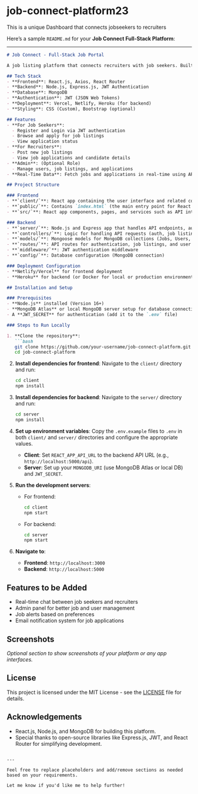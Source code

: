 # job-connect-platform23
This is a unique Dashboard that connects jobseekers to recruiters

Here’s a sample `README.md` for your **Job Connect Full-Stack Platform**:

---

````markdown
# Job Connect - Full-Stack Job Portal

A job listing platform that connects recruiters with job seekers. Built with a modern tech stack using **React.js** for the frontend, **Node.js** (Express) for the backend, and **MongoDB** for the database. This platform provides job listings, recruitment processes, authentication, and a complete dashboard for both job seekers and recruiters.

## Tech Stack
- **Frontend**: React.js, Axios, React Router
- **Backend**: Node.js, Express.js, JWT Authentication
- **Database**: MongoDB
- **Authentication**: JWT (JSON Web Tokens)
- **Deployment**: Vercel, Netlify, Heroku (for backend)
- **Styling**: CSS (Custom), Bootstrap (optional)

## Features
- **For Job Seekers**:
  - Register and Login via JWT authentication
  - Browse and apply for job listings
  - View application status
- **For Recruiters**:
  - Post new job listings
  - View job applications and candidate details
- **Admin**: (Optional Role)
  - Manage users, job listings, and applications
- **Real-Time Data**: Fetch jobs and applications in real-time using API calls

## Project Structure

### Frontend
- **`client/`**: React app containing the user interface and related components (e.g., job listings, job detail pages, login, etc.)
- **`public/`**: Contains `index.html` (the main entry point for React app)
- **`src/`**: React app components, pages, and services such as API integration (`axios`)

### Backend
- **`server/`**: Node.js and Express app that handles API endpoints, authentication, and database communication
- **`controllers/`**: Logic for handling API requests (auth, job listings, user management)
- **`models/`**: Mongoose models for MongoDB collections (Jobs, Users, Applications)
- **`routes/`**: API routes for authentication, job listings, and user actions
- **`middleware/`**: JWT authentication middleware
- **`config/`**: Database configuration (MongoDB connection)

### Deployment Configuration
- **Netlify/Vercel** for frontend deployment
- **Heroku** for backend (or Docker for local or production environment)

## Installation and Setup

### Prerequisites
- **Node.js** installed (Version 16+)
- **MongoDB Atlas** or local MongoDB server setup for database connection
- A **JWT_SECRET** for authentication (add it to the `.env` file)

### Steps to Run Locally

1. **Clone the repository**:
   ```bash
   git clone https://github.com/your-username/job-connect-platform.git
   cd job-connect-platform
````

2. **Install dependencies for frontend**:
   Navigate to the `client/` directory and run:

   ```bash
   cd client
   npm install
   ```

3. **Install dependencies for backend**:
   Navigate to the `server/` directory and run:

   ```bash
   cd server
   npm install
   ```

4. **Set up environment variables**:
   Copy the `.env.example` files to `.env` in both `client/` and `server/` directories and configure the appropriate values.

   * **Client**: Set `REACT_APP_API_URL` to the backend API URL (e.g., `http://localhost:5000/api`).
   * **Server**: Set up your `MONGODB_URI` (use MongoDB Atlas or local DB) and `JWT_SECRET`.

5. **Run the development servers**:

   * For frontend:

     ```bash
     cd client
     npm start
     ```
   * For backend:

     ```bash
     cd server
     npm start
     ```

6. **Navigate to**:

   * **Frontend**: `http://localhost:3000`
   * **Backend**: `http://localhost:5000`

## Features to be Added

* Real-time chat between job seekers and recruiters
* Admin panel for better job and user management
* Job alerts based on preferences
* Email notification system for job applications

## Screenshots

*Optional section to show screenshots of your platform or any app interfaces.*

## License

This project is licensed under the MIT License - see the [LICENSE](LICENSE) file for details.

## Acknowledgements

* React.js, Node.js, and MongoDB for building this platform.
* Special thanks to open-source libraries like Express.js, JWT, and React Router for simplifying development.

```

---

Feel free to replace placeholders and add/remove sections as needed based on your requirements.

Let me know if you'd like me to help further!
```
